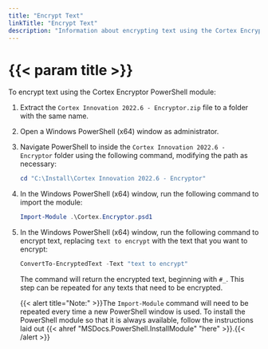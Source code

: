 ```yaml
---
title: "Encrypt Text"
linkTitle: "Encrypt Text"
description: "Information about encrypting text using the Cortex Encryptor."
---
```


# {{< param title >}}

To encrypt text using the Cortex Encryptor PowerShell module:

1. Extract the `Cortex Innovation 2022.6 - Encryptor.zip` file to a folder with the same name.
1. Open a Windows PowerShell (x64) window as administrator.
1. Navigate PowerShell to inside the `Cortex Innovation 2022.6 - Encryptor` folder using the following command, modifying the path as necessary:

    ```powershell
    cd "C:\Install\Cortex Innovation 2022.6 - Encryptor"
    ```

1. In the Windows PowerShell (x64) window, run the following command to import the module:

    ```powershell
    Import-Module .\Cortex.Encryptor.psd1
    ```

1. In the Windows PowerShell (x64) window, run the following command to encrypt text, replacing `text to encrypt` with the text that you want to encrypt:

    ```powershell
    ConvertTo-EncryptedText -Text "text to encrypt"
    ```

    The command will return the encrypted text, beginning with `#_`. This step can be repeated for any texts that need to be encrypted.

    {{< alert title="Note:" >}}The `Import-Module` command will need to be repeated every time a new PowerShell window is used. To install the PowerShell module so that it is always available, follow the instructions laid out {{< ahref "MSDocs.PowerShell.InstallModule" "here" >}}.{{< /alert >}}
